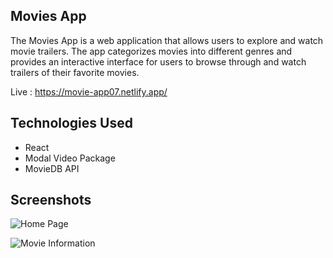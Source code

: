 ## Movies App

The Movies App is a web application that allows users to explore and watch movie trailers. The app categorizes movies into different genres and provides an interactive interface for users to browse through and watch trailers of their favorite movies.

Live : https://movie-app07.netlify.app/

## Technologies Used
* React
* Modal Video Package
* MovieDB API

## Screenshots

![Home Page](https://github.com/bhagatpratik07/movie-app/assets/85778777/d3f5e956-6d2c-451c-8f83-084d6b69ca2e)

![Movie Information](https://github.com/bhagatpratik07/movie-app/assets/85778777/29a3df98-c56c-446d-a558-56e36e8be435)






